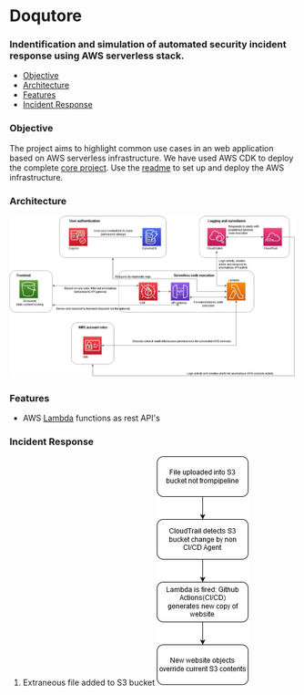 
# Doqutore
### Indentification and simulation of automated security incident response using AWS serverless stack. 

- [Objective](#objective)
- [Architecture](#architecture)
- [Features](#features)
- [Incident Response](#incident-response)


### Objective
The project aims to highlight common use cases in an web application based on AWS serverless infrastructure. We have used AWS CDK to deploy the complete [core project](https://github.com/Doqutor/doqutor-core/tree/master/infra). Use the [readme](https://github.com/Doqutor/doqutor-core/blob/master/infra/README.md) to set up and deploy the AWS infrastructure.

### Architecture
![Architecture Diagram](https://github.com/Doqutor/doqutor-core/blob/master/images/arch.jpg)

### Features
- AWS [Lambda](https://github.com/Doqutor/doqutor-core/tree/master/infra/lambda/api) functions as rest API's

### Incident Response
1. Extraneous file added to S3 bucket
![File add to s3 bucket](https://github.com/Doqutor/doqutor-core/blob/master/images/s3_IR.png)
